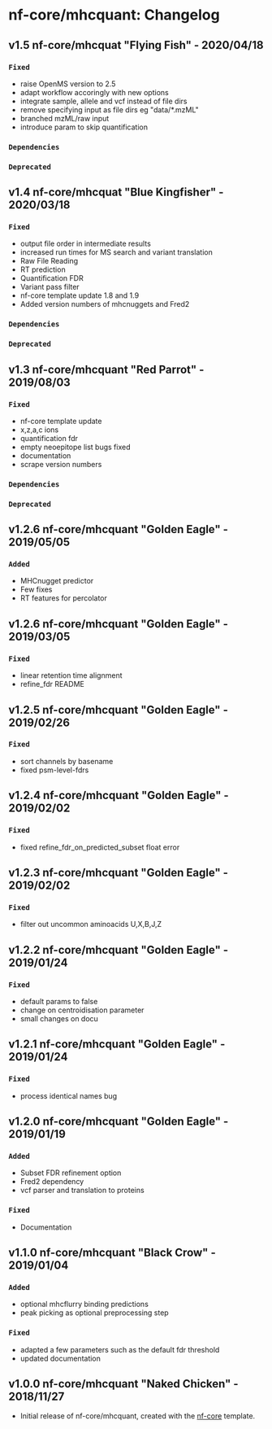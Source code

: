 # nf-core/mhcquant: Changelog

## v1.5 nf-core/mhcquat "Flying Fish" - 2020/04/18

### `Fixed`

- raise OpenMS version to 2.5
- adapt workflow accoringly with new options
- integrate sample, allele and vcf instead of file dirs
- remove specifying input as file dirs eg "data/*.mzML"
- branched mzML/raw input
- introduce param to skip quantification

### `Dependencies`

### `Deprecated`

## v1.4 nf-core/mhcquat "Blue Kingfisher" - 2020/03/18

### `Fixed`

- output file order in intermediate results
- increased run times for MS search and variant translation
- Raw File Reading
- RT prediction
- Quantification FDR
- Variant pass filter
- nf-core template update 1.8 and 1.9
- Added version numbers of mhcnuggets and Fred2

### `Dependencies`

### `Deprecated`

## v1.3 nf-core/mhcquant "Red Parrot" - 2019/08/03

### `Fixed`

- nf-core template update
- x,z,a,c ions
- quantification fdr
- empty neoepitope list bugs fixed
- documentation
- scrape version numbers

### `Dependencies`

### `Deprecated`

## v1.2.6 nf-core/mhcquant "Golden Eagle" - 2019/05/05

### `Added`

- MHCnugget predictor
- Few fixes
- RT features for percolator

## v1.2.6 nf-core/mhcquant "Golden Eagle" - 2019/03/05

### `Fixed`

- linear retention time alignment
- refine_fdr README

## v1.2.5 nf-core/mhcquant "Golden Eagle" - 2019/02/26

### `Fixed`

- sort channels by basename
- fixed psm-level-fdrs

## v1.2.4 nf-core/mhcquant "Golden Eagle" - 2019/02/02

### `Fixed`

- fixed refine_fdr_on_predicted_subset float error

## v1.2.3 nf-core/mhcquant "Golden Eagle" - 2019/02/02

### `Fixed`

- filter out uncommon aminoacids U,X,B,J,Z

## v1.2.2 nf-core/mhcquant "Golden Eagle" - 2019/01/24

### `Fixed`

- default params to false
- change on centroidisation parameter
- small changes on docu

## v1.2.1 nf-core/mhcquant "Golden Eagle" - 2019/01/24

### `Fixed`

- process identical names bug

## v1.2.0 nf-core/mhcquant "Golden Eagle" - 2019/01/19

### `Added`

- Subset FDR refinement option
- Fred2 dependency
- vcf parser and translation to proteins

### `Fixed`

- Documentation

## v1.1.0 nf-core/mhcquant "Black Crow" - 2019/01/04

### `Added`

- optional mhcflurry binding predictions
- peak picking as optional preprocessing step

### `Fixed`

- adapted a few parameters such as the default fdr threshold
- updated documentation

## v1.0.0 nf-core/mhcquant "Naked Chicken" - 2018/11/27

- Initial release of nf-core/mhcquant, created with the [nf-core](http://nf-co.re/) template.
